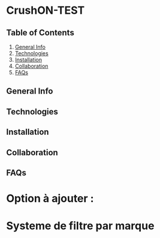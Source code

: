 # CrushON-TEST

## Table of Contents
1. [General Info](#general-info)
2. [Technologies](#technologies)
3. [Installation](#installation)
4. [Collaboration](#collaboration)
5. [FAQs](#faqs)

## General Info
<a name="general-info"></a>



## Technologies
<a name="technologies"></a>

## Installation
<a name="installation"></a>

## Collaboration
<a name="collaboration"></a>


## FAQs
<a name="faqs"></a>

# Option à ajouter : 
#   Systeme de filtre par marque
#
#
#
#
#
#
#
#
#
#

